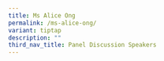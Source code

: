 ```yaml
---
title: Ms Alice Ong
permalink: /ms-alice-ong/
variant: tiptap
description: ""
third_nav_title: Panel Discussion Speakers
---
```


